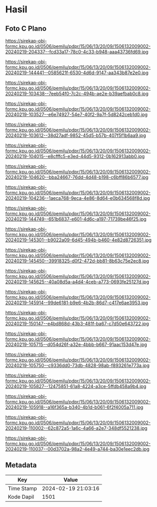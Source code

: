 # Hasil

## Foto C Plano

https://sirekap-obj-formc.kpu.go.id/0506/pemilu/pdpr/15/06/13/20/09/1506132009002-20240219-204337--fcd33a17-78c0-4c33-b948-aaa43736fd69.jpg

https://sirekap-obj-formc.kpu.go.id/0506/pemilu/pdpr/15/06/13/20/09/1506132009002-20240219-144441--0585621f-6530-4d6d-9147-aa343b87e2e0.jpg

https://sirekap-obj-formc.kpu.go.id/0506/pemilu/pdpr/15/06/13/20/09/1506132009002-20240219-103438--7eeb54f0-7c2c-494b-ae2e-b39aefbab0c8.jpg

https://sirekap-obj-formc.kpu.go.id/0506/pemilu/pdpr/15/06/13/20/09/1506132009002-20240219-103527--e6e74927-54e7-40f2-9a7f-5d8242ceb1d0.jpg

https://sirekap-obj-formc.kpu.go.id/0506/pemilu/pdpr/15/06/13/20/09/1506132009002-20240219-103612--38d27adf-9852-45d5-b57b-407f5f1b6aa9.jpg

https://sirekap-obj-formc.kpu.go.id/0506/pemilu/pdpr/15/06/13/20/09/1506132009002-20240219-104015--e8cfffc5-e3ed-44d5-9312-0b162913abb0.jpg

https://sirekap-obj-formc.kpu.go.id/0506/pemilu/pdpr/15/06/13/20/09/1506132009002-20240219-104620--bba24667-76dd-4d48-b198-c6bff86b6577.jpg

https://sirekap-obj-formc.kpu.go.id/0506/pemilu/pdpr/15/06/13/20/09/1506132009002-20240219-104236--1aeca768-9eca-4e86-8d64-e0b634568f8d.jpg

https://sirekap-obj-formc.kpu.go.id/0506/pemilu/pdpr/15/06/13/20/09/1506132009002-20240219-144749--651b6837-e601-4d6c-a197-71739be46f25.jpg

https://sirekap-obj-formc.kpu.go.id/0506/pemilu/pdpr/15/06/13/20/09/1506132009002-20240219-145301--b9022a09-6d45-494b-b460-4e82d8726351.jpg

https://sirekap-obj-formc.kpu.go.id/0506/pemilu/pdpr/15/06/13/20/09/1506132009002-20240219-145450--39918325-d0f2-472d-bb81-8b63c75e2ec8.jpg

https://sirekap-obj-formc.kpu.go.id/0506/pemilu/pdpr/15/06/13/20/09/1506132009002-20240219-145625--40a08d5a-a4d4-4ceb-a773-0693fe25127d.jpg

https://sirekap-obj-formc.kpu.go.id/0506/pemilu/pdpr/15/06/13/20/09/1506132009002-20240219-145914--99de6181-b9e6-4b2b-86d7-c417e6ae3953.jpg

https://sirekap-obj-formc.kpu.go.id/0506/pemilu/pdpr/15/06/13/20/09/1506132009002-20240219-150147--e4bd868d-43b3-481f-ba67-c7d50e643722.jpg

https://sirekap-obj-formc.kpu.go.id/0506/pemilu/pdpr/15/06/13/20/09/1506132009002-20240219-105715--d054d26f-a32e-4bbb-b667-91aac153d47e.jpg

https://sirekap-obj-formc.kpu.go.id/0506/pemilu/pdpr/15/06/13/20/09/1506132009002-20240219-105750--c9336dd0-73db-4828-98ab-f893261e773a.jpg

https://sirekap-obj-formc.kpu.go.id/0506/pemilu/pdpr/15/06/13/20/09/1506132009002-20240219-105827--12475851-61a8-4224-a3ce-5ffdb458a9b4.jpg

https://sirekap-obj-formc.kpu.go.id/0506/pemilu/pdpr/15/06/13/20/09/1506132009002-20240219-105918--a16f365a-b340-4b1d-b061-6f2f4005a711.jpg

https://sirekap-obj-formc.kpu.go.id/0506/pemilu/pdpr/15/06/13/20/09/1506132009002-20240219-110002--62c872a5-1a6c-4a66-a2e7-348df5521238.jpg

https://sirekap-obj-formc.kpu.go.id/0506/pemilu/pdpr/15/06/13/20/09/1506132009002-20240219-110037--00d3702a-98a2-4e49-a744-ba30e1eec2db.jpg


## Metadata

| Key        | Value               |
| ---------- | ------------------- |
| Time Stamp | 2024-02-19 21:03:16 |
| Kode Dapil | 1501                |



